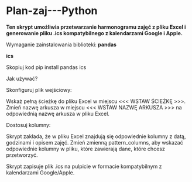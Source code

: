 # Plan-zaj---Python

**Ten skrypt umożliwia przetwarzanie harmonogramu zajęć z pliku Excel i generowanie pliku .ics kompatybilnego z kalendarzami Google i Apple.** 

Wymaganie zainstalowania biblioteki:
  **pandas**
  
  **ics**

Skopiuj kod
pip install pandas ics

Jak używać?

Skonfiguruj plik wejściowy:

Wskaż pełną ścieżkę do pliku Excel w miejscu <<< WSTAW ŚCIEŻKĘ >>>.
Zmień nazwę arkusza w miejscu <<< WSTAW NAZWĘ ARKUSZA >>> na odpowiednią nazwę arkusza w pliku Excel.


Dostosuj kolumny:

Skrypt zakłada, że w pliku Excel znajdują się odpowiednie kolumny z datą, godzinami i opisem zajęć. Zmień zmienną pattern_columns, aby wskazać odpowiednie kolumny w pliku, które zawierają dane, które chcesz przetworzyć.

Skrypt zapisuje plik .ics na pulpicie w formacie kompatybilnym z kalendarzami Google/Apple.
